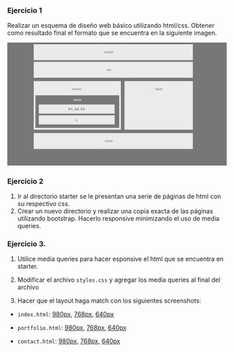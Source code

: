 ### Ejercicio 1

Realizar un esquema de diseño web básico utilizando html/css. Obtener como resultado final el formato que se encuentra en la siguiente imagen. 

![Final Layout](Images/Easier-Layout.png)


### Ejercicio 2 
1. Ir al directorio starter se le presentan una serie de páginas de html con su respectivo css.
2. Crear un nuevo directorio y realizar una copia exacta de las páginas utilizando bootstrap. Hacerlo responsive minimizando el uso de media queries.

### Ejercicio 3. 
1. Utilice media queries para hacer esponsive el html que se encuentra en starter. 
4. Modificar el archivo `styles.css` y agregar los media queries al final del archivo

5.  Hacer que el layout haga match con los siguientes screenshots:

   * `index.html`: [980px](Images/980-index.jpg), [768px](Images/768-index.jpg), [640px](Images/640-index.jpg)

   * `portfolio.html`: [980px](Images/980-portfolio.jpg), [768px](Images/768-portfolio.jpg), [640px](Images/640-portfolio.jpg)

   * `contact.html`: [980px](Images/980-contact.jpg), [768px](Images/768-contact.jpg), [640px](Images/640-contact.jpg)

